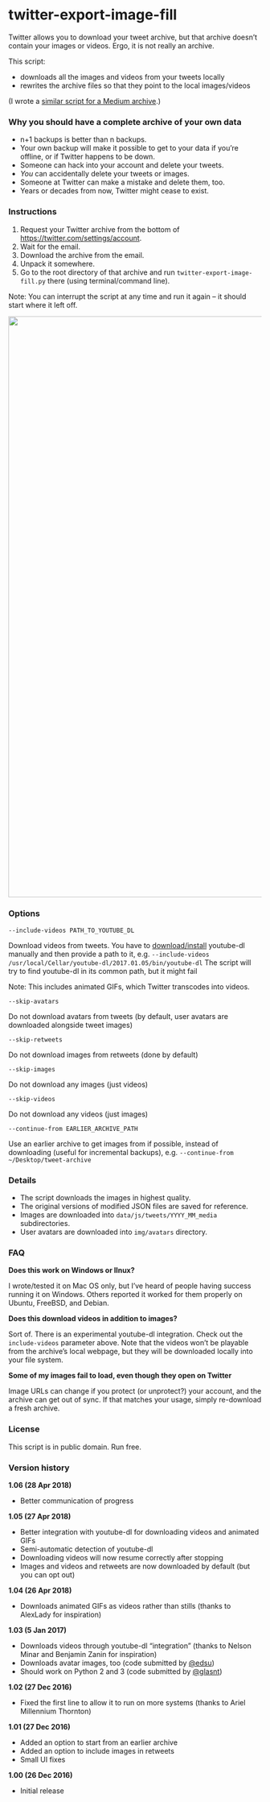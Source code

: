 # twitter-export-image-fill

Twitter allows you to download your tweet archive, but that archive doesn’t contain your images or videos. Ergo, it is not really an archive.

This script:
- downloads all the images and videos from your tweets locally
- rewrites the archive files so that they point to the local images/videos

(I wrote a [similar script for a Medium archive](https://github.com/mwichary/medium-export-image-fill).)


### Why you should have a complete archive of your own data

- n+1 backups is better than n backups.
- Your own backup will make it possible to get to your data if you’re offline, or if Twitter happens to be down.
- Someone can hack into your account and delete your tweets.
- *You* can accidentally delete your tweets or images.
- Someone at Twitter can make a mistake and delete them, too.
- Years or decades from now, Twitter might cease to exist.


### Instructions

1. Request your Twitter archive from the bottom of https://twitter.com/settings/account.
2. Wait for the email.
3. Download the archive from the email.
4. Unpack it somewhere.
5. Go to the root directory of that archive and run `twitter-export-image-fill.py` there (using terminal/command line).

Note: You can interrupt the script at any time and run it again – it should start where it left off.

<img width="1154" src="https://cloud.githubusercontent.com/assets/2061609/21486338/edb3daf4-cb67-11e6-88ca-928b1b017b10.png">


### Options

`--include-videos PATH_TO_YOUTUBE_DL`

Download videos from tweets. You have to
<a href='https://rg3.github.io/youtube-dl/download.html'>download/install</a>
youtube-dl manually and then provide a path to it, e.g.
`--include-videos /usr/local/Cellar/youtube-dl/2017.01.05/bin/youtube-dl`
The script will try to find youtube-dl in its common path, but it might fail

Note: This includes animated GIFs, which Twitter transcodes into videos.

`--skip-avatars`

Do not download avatars from tweets (by default, user avatars are downloaded alongside tweet images)

`--skip-retweets`

Do not download images from retweets (done by default)

`--skip-images`

Do not download any images (just videos)

`--skip-videos`

Do not download any videos (just images)

`--continue-from EARLIER_ARCHIVE_PATH`

Use an earlier archive to get images from if possible, instead of downloading (useful for incremental backups), e.g. `--continue-from ~/Desktop/tweet-archive`


### Details

- The script downloads the images in highest quality.
- The original versions of modified JSON files are saved for reference.
- Images are downloaded into `data/js/tweets/YYYY_MM_media` subdirectories.
- User avatars are downloaded into `img/avatars` directory.


### FAQ

**Does this work on Windows or lInux?**

I wrote/tested it on Mac OS only, but I’ve heard of people having success
running it on Windows. Others reported it worked for them properly on
Ubuntu, FreeBSD, and Debian.

**Does this download videos in addition to images?**

Sort of. There is an experimental youtube-dl integration. Check out the
`include-videos` parameter above. Note that the videos won’t be playable
from the archive’s local webpage, but they will be downloaded locally
into your file system.

**Some of my images fail to load, even though they open on Twitter**

Image URLs can change if you protect (or unprotect?) your account, and the
archive can get out of sync. If that matches your usage, simply
re-download a fresh archive.


### License

This script is in public domain. Run free.


### Version history

**1.06 (28 Apr 2018)**
- Better communication of progress

**1.05 (27 Apr 2018)**
- Better integration with youtube-dl for downloading videos and animated GIFs
- Semi-automatic detection of youtube-dl
- Downloading videos will now resume correctly after stopping
- Images and videos and retweets are now downloaded by default (but you can opt out)

**1.04 (26 Apr 2018)**
- Downloads animated GIFs as videos rather than stills (thanks to AlexLady for inspiration)

**1.03 (5 Jan 2017)**
- Downloads videos through youtube-dl “integration” (thanks to Nelson Minar and Benjamin Zanin for inspiration)
- Downloads avatar images, too (code submitted by <a href='https://github.com/edsu'>@edsu</a>)
- Should work on Python 2 and 3 (code submitted by <a href='https://github.com/glasnt'>@glasnt</a>)

**1.02 (27 Dec 2016)**
- Fixed the first line to allow it to run on more systems (thanks to Ariel Millennium Thornton)

**1.01 (27 Dec 2016)**
- Added an option to start from an earlier archive
- Added an option to include images in retweets
- Small UI fixes

**1.00 (26 Dec 2016)**
- Initial release
